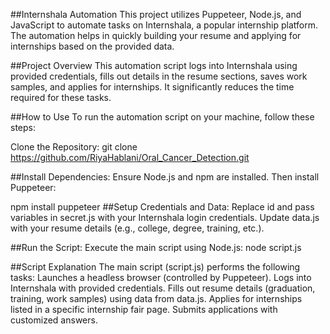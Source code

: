 ##Internshala Automation
This project utilizes Puppeteer, Node.js, and JavaScript to automate tasks on Internshala, a popular internship platform. The automation helps in quickly building your resume and applying for internships based on the provided data.

##Project Overview
This automation script logs into Internshala using provided credentials, fills out details in the resume sections, saves work samples, and applies for internships. It significantly reduces the time required for these tasks.

##How to Use
To run the automation script on your machine, follow these steps:

Clone the Repository: git clone <https://github.com/RiyaHablani/Oral_Cancer_Detection.git>

##Install Dependencies:
Ensure Node.js and npm are installed. Then install Puppeteer:

npm install puppeteer
##Setup Credentials and Data:
Replace id and pass variables in secret.js with your Internshala login credentials.
Update data.js with your resume details (e.g., college, degree, training, etc.).

##Run the Script:
Execute the main script using Node.js:
node script.js

##Script Explanation
The main script (script.js) performs the following tasks:
Launches a headless browser (controlled by Puppeteer).
Logs into Internshala with provided credentials.
Fills out resume details (graduation, training, work samples) using data from data.js.
Applies for internships listed in a specific internship fair page.
Submits applications with customized answers.
